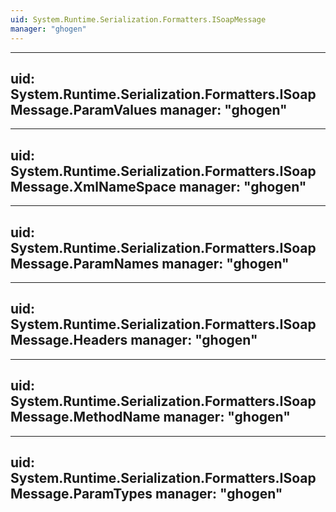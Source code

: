 ```yaml
---
uid: System.Runtime.Serialization.Formatters.ISoapMessage
manager: "ghogen"
---
```


---
uid: System.Runtime.Serialization.Formatters.ISoapMessage.ParamValues
manager: "ghogen"
---

---
uid: System.Runtime.Serialization.Formatters.ISoapMessage.XmlNameSpace
manager: "ghogen"
---

---
uid: System.Runtime.Serialization.Formatters.ISoapMessage.ParamNames
manager: "ghogen"
---

---
uid: System.Runtime.Serialization.Formatters.ISoapMessage.Headers
manager: "ghogen"
---

---
uid: System.Runtime.Serialization.Formatters.ISoapMessage.MethodName
manager: "ghogen"
---

---
uid: System.Runtime.Serialization.Formatters.ISoapMessage.ParamTypes
manager: "ghogen"
---
